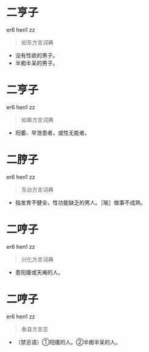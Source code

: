 # 二亨子
er6 hen1 zz
> 如东方言词典
- 没有性欲的男子。
- 半痴半呆的男子。

# 二亨子
er6 hen1 zz
> 如皋方言词典
- 阳萎、早泄患者，或性无能者。

# 二脝子
er6 hen1 zz
> 东台方言词典
- 指发育不健全，性功能缺乏的男人。［喻］做事不成熟。

# 二哼子
er6 hen1 zz
> 兴化方言词典
- 患阳痿或天阉的人。

# 二哼子
er6 hen1 zz
> 泰县方言志
- （禁忌语）①阳痿的人。②半痴半呆的人。
